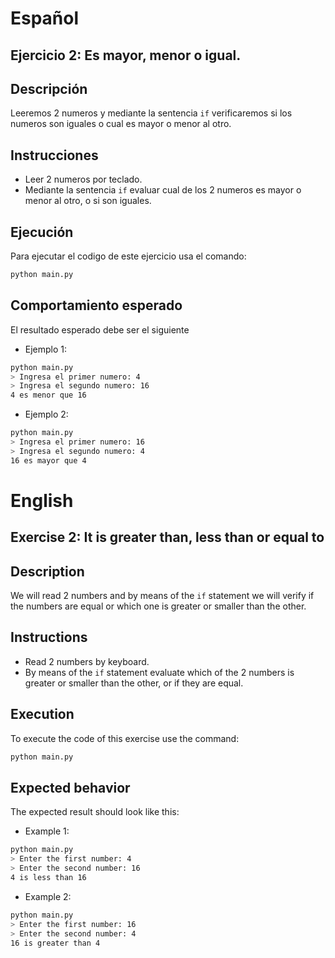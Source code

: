 # Español

## Ejercicio 2: Es mayor, menor o igual.

## Descripción

Leeremos 2 numeros y mediante la sentencia `if` verificaremos si los numeros son iguales o cual es mayor o menor al otro.

## Instrucciones

- Leer 2 numeros por teclado.
- Mediante la sentencia `if` evaluar cual de los 2 numeros es mayor o menor al otro, o si son iguales.

## Ejecución

Para ejecutar el codigo de este ejercicio usa el comando:

```bash
python main.py
```

## Comportamiento esperado

El resultado esperado debe ser el siguiente

- Ejemplo 1:

```bash
python main.py
> Ingresa el primer numero: 4
> Ingresa el segundo numero: 16
4 es menor que 16
```

- Ejemplo 2:

```bash
python main.py
> Ingresa el primer numero: 16
> Ingresa el segundo numero: 4
16 es mayor que 4
```

# English

## Exercise 2: It is greater than, less than or equal to

## Description

We will read 2 numbers and by means of the `if` statement we will verify if the numbers are equal or which one is greater or smaller than the other.

## Instructions

- Read 2 numbers by keyboard.
- By means of the `if` statement evaluate which of the 2 numbers is greater or smaller than the other, or if they are equal.

## Execution

To execute the code of this exercise use the command:

```bash
python main.py
```

## Expected behavior

The expected result should look like this:

- Example 1:

```bash
python main.py
> Enter the first number: 4
> Enter the second number: 16
4 is less than 16
```

- Example 2:

```bash
python main.py
> Enter the first number: 16
> Enter the second number: 4
16 is greater than 4
```
